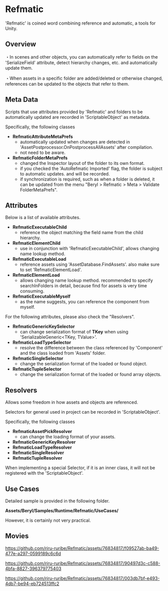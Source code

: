 # Refmatic
'Refmatic' is coined word combining reference and automatic, a tools for Unity.

## Overview
・In scenes and other objects, you can automatically refer to fields on the 'SerializeField' attribute, detect hierarchy changes, etc. and automatically update them.

・When assets in a specific folder are added/deleted or otherwise changed, references can be updated to the objects that refer to them.

## Meta Data
Scripts that use attributes provided by 'Refmatic' and folders to be automatically updated are recorded in 'ScriptableObject' as metadata.

Specifically, the following classes
- **RefmaticAttributeMetaPrefs**
  - automatically updated when changes are detected in 'AssetPostprocessor.OnPostprocessAllAssets' after compilation.
  - not need to be aware.
- **RefmaticFolderMetaPrefs**
  - changed the Inspector layout of the folder to its own format.
  - if you checked the 'AutoRefmatic Imported' flag, the folder is subject to automatic updates. and will be recorded.
  - if synchronization is required, such as when a folder is deleted, it can be updated from the menu "Beryl > Refmatic > Meta > Validate FolderMetaPrefs".

## Attributes
Below is a list of available attributes.
- **RefmaticExecutableChild**
  - reference the object matching the field name from the child hierarchy.
- **RefmaticElementChild**
  - use in conjunction with 'RefmaticExecutableChild', allows changing name lookup method.
- **RefmaticExecutableLoad**
  - reference assets using 'AssetDatabase.FindAssets'. also make sure to set 'RefmaticElementLoad'.
- **RefmaticElementLoad**
  - allows changing name lookup method. recommended to specify searchInFolders in detail, because find for assets is very time consuming.
- **RefmaticExecutableMyself**
  - as the name suggests, you can reference the component from myself.

For the following attributes, please also check the "Resolvers".
- **RefmaticGenericKeySelector**
  - can change serialization format of **TKey** when using 'SerializableGeneric<TKey, TValue>'.
- **RefmaticLoadTypeSelector**
  - resolve the difference between the class referenced by 'Component' and the class loaded from 'Assets' folder.
- **RefmaticSingleSelector**
  - change the serialization format of the loaded or found object.
- **RefmaticTupleSelector**
  - change the serialization format of the loaded or found array objects.

## Resolvers
Allows some freedom in how assets and objects are referenced.

Selectors for general used in project can be recorded in 'ScriptableObject'.

Specifically, the following classes
- **RefmaticAssetPickResolver**
  - can change the loading format of your assets.
- **RefmaticGenericKeyResolver**
- **RefmaticLoadTypeResolver**
- **RefmaticSingleResolver**
- **RefmaticTupleResolver**

When implementing a special Selector, if it is an inner class, it will not be registered with the 'ScriptableObject'.

## Use Cases
Detailed sample is provided in the following folder.

**Assets/Beryl/Samples/Runtime/Refmatic/UseCases/**

However, it is certainly not very practical.

## Movies
https://github.com/riru-ruribe/Refmatic/assets/76834817/f09527ab-ba49-477e-a297-0599189c6c6d

https://github.com/riru-ruribe/Refmatic/assets/76834817/90497d3c-c588-4bfa-8827-396379775403

https://github.com/riru-ruribe/Refmatic/assets/76834817/003db7bf-e493-4db7-be94-eb724513ffc2
